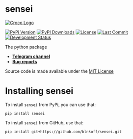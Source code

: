 # sensei

[![Croco Logo](https://i.ibb.co/G5Pjt6M/logo.png)](https://t.me/crocofactory)

[![PyPi Version](https://img.shields.io/pypi/v/sensei)](https://pypi.org/project/sensei/)
[![PyPI Downloads](https://img.shields.io/pypi/dm/sensei?label=downloads)](https://pypi.org/project/sensei/)
[![License](https://img.shields.io/github/license/blnkoff/sensei.svg)](https://pypi.org/project/sensei/)
[![Last Commit](https://img.shields.io/github/last-commit/blnkoff/sensei.svg)](https://pypi.org/project/sensei/)
[![Development Status](https://img.shields.io/pypi/status/sensei)](https://pypi.org/project/sensei/)

The python package

- **[Telegram channel](https://t.me/crocofactory)**
- **[Bug reports](https://github.com/blnkoff/sensei/issues)**

Source code is made available under the [MIT License](LICENSE)

# Installing sensei
To install `sensei` from PyPi, you can use that:

```shell
pip install sensei
```

To install `sensei` from GitHub, use that:

```shell
pip install git+https://github.com/blnkoff/sensei.git
```